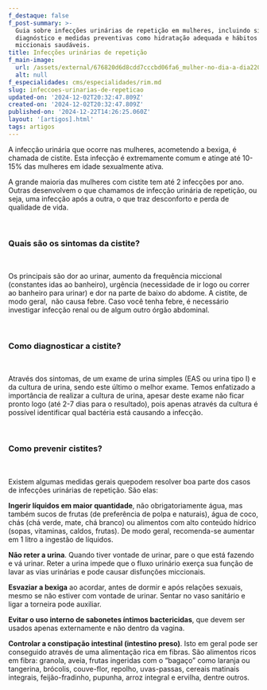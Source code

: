 ```yaml
---
f_destaque: false
f_post-summary: >-
  Guia sobre infecções urinárias de repetição em mulheres, incluindo sintomas,
  diagnóstico e medidas preventivas como hidratação adequada e hábitos
  miccionais saudáveis.
title: Infecções urinárias de repetição
f_main-image:
  url: /assets/external/676820d6d8cdd7cccbd06fa6_mulher-no-dia-a-dia2201.png
  alt: null
f_especialidades: cms/especialidades/rim.md
slug: infeccoes-urinarias-de-repeticao
updated-on: '2024-12-02T20:32:47.809Z'
created-on: '2024-12-02T20:32:47.809Z'
published-on: '2024-12-22T14:26:25.060Z'
layout: '[artigos].html'
tags: artigos
---
```


A infecção urinária que ocorre nas mulheres, acometendo a bexiga, é chamada de cistite. Esta infecção é extremamente comum e atinge até 10-15% das mulheres em idade sexualmente ativa.

A grande maioria das mulheres com cistite tem até 2 infecções por ano. Outras desenvolvem o que chamamos de infecção urinária de repetição, ou seja, uma infecção após a outra, o que traz desconforto e perda de qualidade de vida.

‍

### Quais são os sintomas da cistite?

‍

Os principais são dor ao urinar, aumento da frequência miccional (constantes idas ao banheiro), urgência (necessidade de ir logo ou correr ao banheiro para urinar) e dor na parte de baixo do abdome. A cistite, de modo geral,  não causa febre. Caso você tenha febre, é necessário investigar infecção renal ou de algum outro órgão abdominal.

‍

### Como diagnosticar a cistite?

‍

Através dos sintomas, de um exame de urina simples (EAS ou urina tipo I) e da cultura de urina, sendo este último o melhor exame. Temos enfatizado a importância de realizar a cultura de urina, apesar deste exame não ficar pronto logo (até 2-7 dias para o resultado), pois apenas através da cultura é possível identificar qual bactéria está causando a infecção.

‍

### Como prevenir cistites?

‍

Existem algumas medidas gerais quepodem resolver boa parte dos casos de infecções urinárias de repetição. São elas:

**Ingerir líquidos em maior quantidade**, não obrigatoriamente água, mas também sucos de frutas (de preferência de polpa e naturais), água de coco, chás (chá verde, mate, chá branco) ou alimentos com alto conteúdo hídrico (sopas, vitaminas, caldos, frutas). De modo geral, recomenda-se aumentar em 1 litro a ingestão de líquidos.

**Não reter a urina**. Quando tiver vontade de urinar, pare o que está fazendo e vá urinar. Reter a urina impede que o fluxo urinário exerça sua função de lavar as vias urinárias e pode causar disfunções miccionais.

**Esvaziar a bexiga** ao acordar, antes de dormir e após relações sexuais, mesmo se não estiver com vontade de urinar. Sentar no vaso sanitário e ligar a torneira pode auxiliar.

**Evitar o uso interno de sabonetes íntimos bactericidas**, que devem ser usados apenas externamente e não dentro da vagina.

**Controlar a constipação intestinal (intestino preso)**. Isto em geral pode ser conseguido através de uma alimentação rica em fibras. São alimentos ricos em fibra: granola, aveia, frutas ingeridas com o “bagaço” como laranja ou tangerina, brócolis, couve-flor, repolho, uvas-passas, cereais matinais integrais, feijão-fradinho, pupunha, arroz integral e ervilha, dentre outros.
